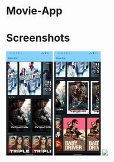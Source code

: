 # Movie-App

# Screenshots
<p>
  <img src="art/img2.png" width="25%"/>
  <img src="art/img1.png" width="25%"/>
  <img src="C:/Users/Administrator/AndroidStudioProjects/MovieApp3/drawable/art/img1.png" width="25%"/>
</p>


